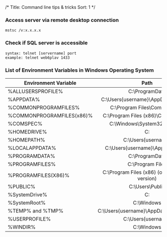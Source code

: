 /*
Title: Command line tips & tricks
Sort: 1
*/

### Access server via remote desktop connection

```
mstsc /v:x.x.x.x
```

### Check if SQL server is accessible

```
syntax: telnet [servername] port
example: telnet web6plav 1433
```

### List of Environment Variables in Windows Operating System

| Environment Variable	   |      Path      |
|----------|:-------------:|
| %ALLUSERSPROFILE%	 | C:\ProgramData |
| %APPDATA%	 | C:\Users\{username}\AppData\Roaming |
| %COMMONPROGRAMFILES%	| C:\Program Files\Common Files |
| %COMMONPROGRAMFILES(x86)%	| C:\Program Files (x86)\Common Files |
| %COMSPEC%	| C:\Windows\System32\cmd.exe |
| %HOMEDRIVE%	| C: |
| %HOMEPATH%	| C:\Users\{username} |
| %LOCALAPPDATA%	| C:\Users\{username}\AppData\Local |
| %PROGRAMDATA%	| C:\ProgramData |
| %PROGRAMFILES%	| C:\Program Files |
| %PROGRAMFILES(X86)%	| C:\Program Files (x86) (only in 64-bit version) |
| %PUBLIC%	| C:\Users\Public |
| %SystemDrive%	| C: |
| %SystemRoot%	| C:\Windows |
| %TEMP% and %TMP% | C:\Users\{username}\AppData\Local\Temp |
| %USERPROFILE%	| C:\Users\{username} |
| %WINDIR%	| C:\Windows |
